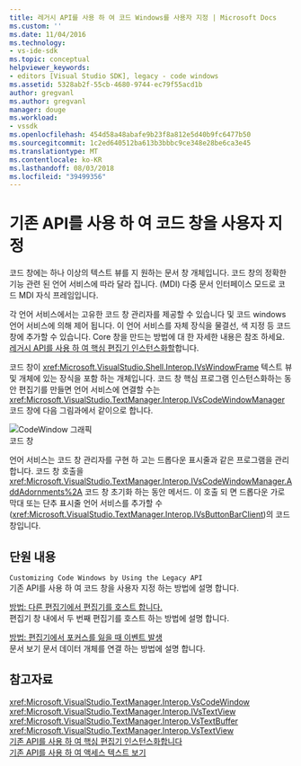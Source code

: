 ```yaml
---
title: 레거시 API를 사용 하 여 코드 Windows를 사용자 지정 | Microsoft Docs
ms.custom: ''
ms.date: 11/04/2016
ms.technology:
- vs-ide-sdk
ms.topic: conceptual
helpviewer_keywords:
- editors [Visual Studio SDK], legacy - code windows
ms.assetid: 5328ab2f-55cb-4680-9744-ec79f55acd1b
author: gregvanl
ms.author: gregvanl
manager: douge
ms.workload:
- vssdk
ms.openlocfilehash: 454d58a48abafe9b23f8a812e5d40b9fc6477b50
ms.sourcegitcommit: 1c2ed640512ba613b3bbbc9ce348e28be6ca3e45
ms.translationtype: MT
ms.contentlocale: ko-KR
ms.lasthandoff: 08/03/2018
ms.locfileid: "39499356"
---
```

# <a name="customize-code-windows-by-using-the-legacy-api"></a>기존 API를 사용 하 여 코드 창을 사용자 지정
코드 창에는 하나 이상의 텍스트 뷰를 지 원하는 문서 창 개체입니다. 코드 창의 정확한 기능 관련 된 언어 서비스에 따라 달라 집니다. (MDI) 다중 문서 인터페이스 모드로 코드 MDI 자식 프레임입니다.  
  
 각 언어 서비스에서는 고유한 코드 창 관리자를 제공할 수 있습니다 및 코드 windows 언어 서비스에 의해 제어 됩니다. 이 언어 서비스를 자체 장식을 물결선, 색 지정 등 코드 창에 추가할 수 있습니다. Core 창을 만드는 방법에 대 한 자세한 내용은 참조 하세요. [레거시 API를 사용 하 여 핵심 편집기 인스턴스화할](../extensibility/instantiating-the-core-editor-by-using-the-legacy-api.md)합니다.  
  
 코드 창이 <xref:Microsoft.VisualStudio.Shell.Interop.IVsWindowFrame> 텍스트 뷰 및 개체에 있는 장식을 포함 하는 개체입니다. 코드 창 핵심 프로그램 인스턴스화하는 동안 편집기를 만들면 언어 서비스에 연결할 수는 <xref:Microsoft.VisualStudio.TextManager.Interop.IVsCodeWindowManager> 코드 창에 다음 그림과에서 같이으로 합니다.  
  
 ![CodeWindow 그래픽](../extensibility/media/vscodewindow.gif "vscodewindow")  
코드 창  
  
 언어 서비스는 코드 창 관리자를 구현 하 고는 드롭다운 표시줄과 같은 프로그램을 관리 합니다. 코드 창 호출을 <xref:Microsoft.VisualStudio.TextManager.Interop.IVsCodeWindowManager.AddAdornments%2A> 코드 창 초기화 하는 동안 메서드. 이 호출 되 면 드롭다운 가로 막대 또는 단추 표시줄 언어 서비스를 추가할 수 (<xref:Microsoft.VisualStudio.TextManager.Interop.IVsButtonBarClient>)의 코드 창입니다.  
  
## <a name="in-this-section"></a>단원 내용  
 `Customizing Code Windows by Using the Legacy API`  
 기존 API를 사용 하 여 코드 창을 사용자 지정 하는 방법에 설명 합니다.  
  
 [방법: 다른 편집기에서 편집기를 호스트 합니다.](../extensibility/how-to-host-an-editor-in-another-editor.md)  
 편집기 창 내에서 두 번째 편집기를 호스트 하는 방법에 설명 합니다.  
  
 [방법: 편집기에서 포커스를 잃을 때 이벤트 발생](../extensibility/how-to-fire-events-when-the-editor-loses-focus.md)  
 문서 보기 문서 데이터 개체를 연결 하는 방법에 설명 합니다.  
  
## <a name="see-also"></a>참고자료  
 <xref:Microsoft.VisualStudio.TextManager.Interop.VsCodeWindow>   
 <xref:Microsoft.VisualStudio.TextManager.Interop.IVsTextView>   
 <xref:Microsoft.VisualStudio.TextManager.Interop.VsTextBuffer>   
 <xref:Microsoft.VisualStudio.TextManager.Interop.VsTextView>   
 [기존 API를 사용 하 여 핵심 편집기 인스턴스화합니다](../extensibility/instantiating-the-core-editor-by-using-the-legacy-api.md)   
 [기존 API를 사용 하 여 액세스 텍스트 보기](../extensibility/accessing-thetext-view-by-using-the-legacy-api.md)